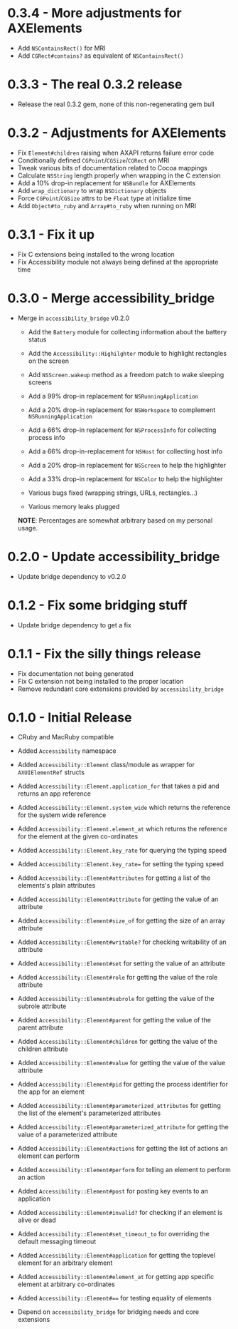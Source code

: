 # 0.3.4 - More adjustments for AXElements

  * Add `NSContainsRect()` for MRI
  * Add `CGRect#contains?` as equivalent of `NSContainsRect()`

# 0.3.3 - The real 0.3.2 release

  * Release the real 0.3.2 gem, none of this non-regenerating gem bull

# 0.3.2 - Adjustments for AXElements

  * Fix `Element#children` raising when AXAPI returns failure error code
  * Conditionally defined `CGPoint`/`CGSize`/`CGRect` on MRI
  * Tweak various bits of documentation related to Cocoa mappings
  * Calculate `NSString` length properly when wrapping in the C extension
  * Add a 10% drop-in replacement for `NSBundle` for AXElements
  * Add `wrap_dictionary` to wrap `NSDictionary` objects
  * Force `CGPoint`/`CGSize` attrs to be `Float` type at initialize time
  * Add `Object#to_ruby` and `Array#to_ruby` when running on MRI


# 0.3.1 - Fix it up

  * Fix C extensions being installed to the wrong location
  * Fix Accessibility module not always being defined at the appropriate time


# 0.3.0 - Merge accessibility\_bridge

  * Merge in `accessibility_bridge` v0.2.0

    - Add the `Battery` module for collecting information about the battery status
    - Add the `Accessibility::Highilghter` module to highlight rectangles on the screen
    - Add `NSScreen.wakeup` method as a freedom patch to wake sleeping screens

    - Add a 99% drop-in replacement for `NSRunningApplication`
    - Add a 20% drop-in replacement for `NSWorkspace` to complement `NSRunningApplication`
    - Add a 66% drop-in replacement for `NSProcessInfo` for collecting  process info
    - Add a 66% drop-in-replacement for `NSHost` for collecting host info
    - Add a 20% drop-in replacement for `NSScreen` to help the highlighter
    - Add a 33% drop-in replacement for `NSColor` to help the highlighter

    - Various bugs fixed (wrapping strings, URLs, rectangles...)
    - Various memory leaks plugged

    __NOTE__: Percentages are somewhat arbitrary based on my personal usage.


# 0.2.0 - Update accessibility\_bridge

  * Update bridge dependency to v0.2.0


# 0.1.2 - Fix some bridging stuff

  * Update bridge dependency to get a fix


# 0.1.1 - Fix the silly things release

  * Fix documentation not being generated
  * Fix C extension not being installed to the proper location
  * Remove redundant core extensions provided by `accessibility_bridge`


# 0.1.0 - Initial Release

  * CRuby and MacRuby compatible

  * Added `Accessibility` namespace
  * Added `Accessibility::Element` class/module as wrapper for `AXUIElementRef` structs

  * Added `Accessibility::Element.application_for` that takes a pid and returns an app reference
  * Added `Accessibility::Element.system_wide` which returns the reference for the system wide reference
  * Added `Accessibility::Element.element_at` which returns the reference for the element at the given co-ordinates
  * Added `Accessibility::Element.key_rate` for querying the typing speed
  * Added `Accessibility::Element.key_rate=` for setting the typing speed

  * Added `Accessibility::Element#attributes` for getting a list of the elements's plain attributes
  * Added `Accessibility::Element#attribute` for getting the value of an attribute
  * Added `Accessibility::Element#size_of` for getting the size of an array attribute
  * Added `Accessibility::Element#writable?` for checking writability of an attribute
  * Added `Accessibility::Element#set` for setting the value of an attribute
  * Added `Accessibility::Element#role` for getting the value of the role attribute
  * Added `Accessibility::Element#subrole` for getting the value of the subrole attribute
  * Added `Accessibility::Element#parent` for getting the value of the parent attribute
  * Added `Accessibility::Element#children` for getting the value of the children attribute
  * Added `Accessibility::Element#value` for getting the value of the value attribute
  * Added `Accessibility::Element#pid` for getting the process identifier for the app for an element
  * Added `Accessibility::Element#parameterized_attributes` for getting the list of the element's parameterized attributes
  * Added `Accessibility::Element#parameterized_attribute` for getting the value of a parameterized attribute
  * Added `Accessibility::Element#actions` for getting the list of actions an element can perform
  * Added `Accessibility::Element#perform` for telling an element to perform an action
  * Added `Accessibility::Element#post` for posting key events to an application
  * Added `Accessibility::Element#invalid?` for checking if an element is alive or dead
  * Added `Accessibility::Element#set_timeout_to` for overriding the default messaging timeout
  * Added `Accessibility::Element#application` for getting the toplevel element for an arbitrary element
  * Added `Accessibility::Element#element_at` for getting app specific element at arbitrary co-ordinates
  * Added `Accessibility::Element#==` for testing equality of elements

  * Depend on `accessibility_bridge` for bridging needs and core extensions
